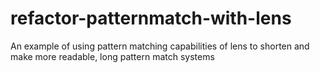 # refactor-patternmatch-with-lens

An example of using pattern matching capabilities of lens to shorten and make more readable, long pattern match systems
